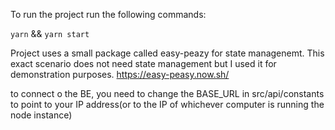 To run the project run the following commands:

`yarn` && 
`yarn start`

Project uses a small package called easy-peazy for state managenemt. This exact scenario does not need state management but I used it for demonstration purposes.
https://easy-peasy.now.sh/

to connect o the BE, you need to change the BASE_URL in src/api/constants to point to your IP address(or to the IP of whichever computer is running the node instance)
